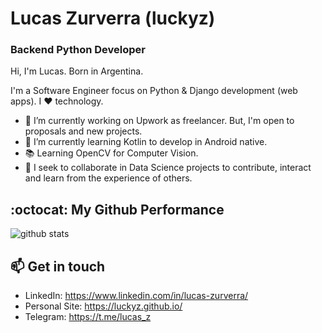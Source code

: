 # Lucas Zurverra (luckyz)

### Backend Python Developer

Hi, I'm Lucas. Born in Argentina.

I'm a Software Engineer focus on Python & Django development (web apps). I ♥ technology.

- 🔭 I’m currently working on Upwork as freelancer. But, I'm open to proposals and new projects.
- 🌱 I’m currently learning Kotlin to develop in Android native.
- 📚 Learning OpenCV for Computer Vision.
- 👯 I seek to collaborate in Data Science projects to contribute, interact and learn from the experience of others. 

## :octocat: My Github Performance

![github stats](https://github-readme-stats.vercel.app/api?username=luckyz&show_icons=true&theme=github_dark)

## 📫 Get in touch

- LinkedIn: https://www.linkedin.com/in/lucas-zurverra/
- Personal Site: https://luckyz.github.io/
- Telegram: https://t.me/lucas_z
